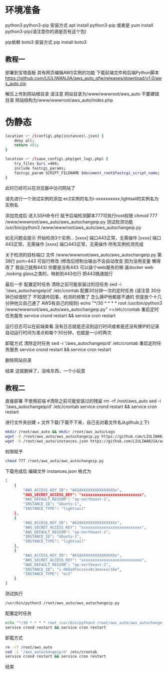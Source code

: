 
# 环境准备
python3
python3-pip
安装方式 apt install python3-pip 或者是 yum install python3-pip(请注意你的源是否有这个包)

pip依赖 boto3 
安装方式 pip install boto3



## 教程一
部署到宝塔面板 具有网页编辑AWS实例的功能
下载前端文件和后端Python脚本
https://github.com/LIULIWANJIA/aws_auto_gfw/releases/download/v1.0/aws_auto.zip

解压上传到网站根目录 请注意 网站目录为/www/wwwroot/aws_auto
不要建错目录
网站结构为/www/wwwroot/aws_auto/index.php

# 伪静态
```bash
location ~* /(config\.php|instances\.json) {
    deny all;
    return 403;
}

location ~* /(save_config\.php|get_log\.php) {
    try_files $uri =404;
    include fastcgi_params;
    fastcgi_param SCRIPT_FILENAME $document_root$fastcgi_script_name;
}
```

此时已经可以在浏览器中访问网站了

请先进行一个测试实例的添加
ec2实例的名为i-xxxxxxxxxx,lightsail的实例名为实例名

添加完成后
进入SSH命令行
赋予后端检测脚本777可执行root权限
chmod 777 /www/wwwroot/aws_auto/aws_autochangeip.py
测试检测功能
/usr/bin/python3 /www/wwwroot/aws_auto/aws_autochangeip.py

如无问题会提示
开始检测3个实例...
[xxxx] 端口443正常，无需操作
[xxxx] 端口443正常，无需操作
[xxxx] 端口443正常，无需操作
所有实例检测完成

关于检测的目标端口
文件 /www/wwwroot/aws_auto/aws_autochangeip.py 第38行 port=443
可自行修改 (修改后控制台输出不会自动改变 因为没用变量 懒得改了 我自己就用443)
你要是没有443 可以装个web服务的嘛 装docker web ,looking glass之类的，映射到443也行
把443搞通就行


最后一步 配置定时任务
清除之前可能安装过的旧任务
sed -i '/aws_autochangeip/d' /etc/crontab
配置30分钟一次的定时任务
(请注意 30分钟已经很短了  不知道咋回事，检测的频繁了
怎么换IP他都是不通的 但是放个十几分钟他又自己通了 AWS有自己的规则)
echo "*/30 * * * * root /usr/bin/python3 /www/wwwroot/aws_auto/aws_autochangeip.py" >>/etc/crontab
重启定时任务服务
service crond restart && service cron restart


运行日志可以在前端查看 没有日志就是还没到运行时间或者是还没有换IP的记录
自动运行时间为准点和每个30分钟，也就是一小时两次

卸载方式
清除定时任务
sed -i '/aws_autochangeip/d' /etc/crontab
重启定时任务服务
service crond restart && service cron restart

删除网站目录

结束 这就删掉了，没啥东西，一个小玩意


## 教程二

直接部署 不使用前端
#清除之前可能安装过的残留
rm -rf /root/aws_auto
sed -i '/aws_autochangeip/d' /etc/crontab
service crond restart && service cron restart

进行文件夹创建 + 文件下载(下载不下来，自己去对着文件名从github上下)
```bash
mkdir /root/aws_auto && mkdir /root/aws_auto/Logs
wget -O /root/aws_auto/aws_autochangeip.py https://github.com/LIULIWANJIA/aws_auto_gfw/blob/main/aws_autochangeip.py
wget -O /root/aws_auto/instances.json https://github.com/LIULIWANJIA/aws_auto_gfw/blob/main/instances.json
```
权限赋予
```bash
chmod 777 /root/aws_auto/aws_autochangeip.py
```

下载完成后 编辑文件 instances.json
格式为
```bash
[
    {
        "AWS_ACCESS_KEY_ID": "AKIAXXXXXXXXXXXXXXXx",
        "AWS_SECRET_ACCESS_KEY": "xxxxxxxxxxxxxxxxxxxxxxxxxxx",
        "AWS_DEFAULT_REGION": "ap-northeast-1",
        "INSTANCE_ID": "Ubuntu-1",
        "INSTANCE_TYPE": "lightsail"
    },
    {
        "AWS_ACCESS_KEY_ID": "AKIAXXXXXXXXXXXXXXXx",
        "AWS_SECRET_ACCESS_KEY": "xxxxxxxxxxxxxxxxxxxxxxxxxxx",
        "AWS_DEFAULT_REGION": "ap-northeast-1",
        "INSTANCE_ID": "Ubuntu-2",
        "INSTANCE_TYPE": "lightsail"
    },
    {
        "AWS_ACCESS_KEY_ID": "AKIAXXXXXXXXXXXXXXXx",
        "AWS_SECRET_ACCESS_KEY": "xxxxxxxxxxxxxxxxxxxxxxxxxxx",
        "AWS_DEFAULT_REGION": "ap-northeast-1",
        "INSTANCE_ID": "i-068adfecxxxx8c3eexxxc1be",
        "INSTANCE_TYPE": "ec2"
    }
]
```

测试执行
```bash
/usr/bin/python3 /root/aws_auto/aws_autochangeip.py
```

配置定时任务
```bash
echo "*/30 * * * * root /usr/bin/python3 /root/aws_auto/aws_autochangeip.py" >>/etc/crontab
service crond restart && service cron restart
```

卸载方式
```bash
rm -rf /root/aws_auto
sed -i '/aws_autochangeip/d' /etc/crontab
service crond restart && service cron restart
```

结束









